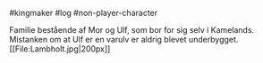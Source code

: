 #kingmaker #log #non-player-character

Familie bestående af Mor og Ulf, som bor for sig selv i Kamelands. Mistanken om at Ulf er en varulv er aldrig blevet underbygget.
[[File:Lambholt.jpg|200px]]
